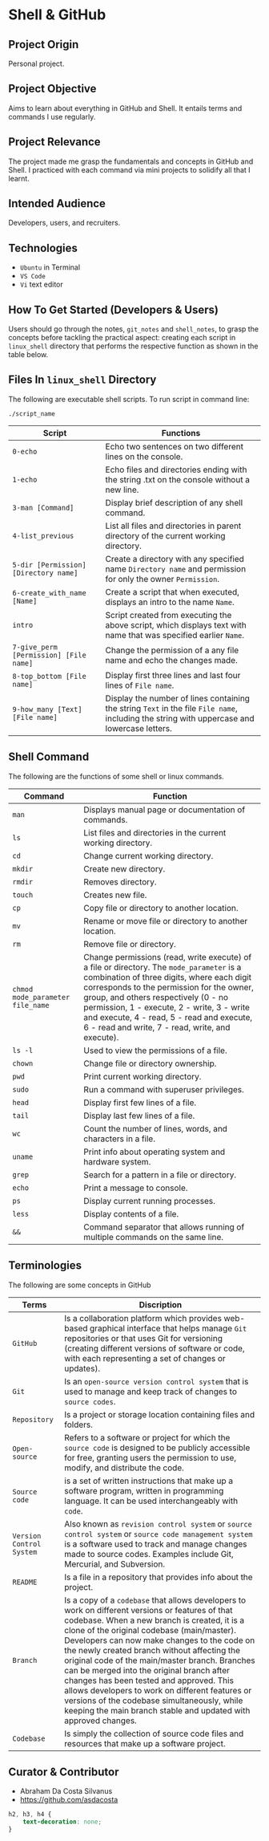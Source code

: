 # Shell & GitHub
## Project Origin
Personal project.

## Project Objective
Aims to learn about everything in GitHub and Shell. It entails terms and commands I use regularly.

## Project Relevance
The project made me grasp the fundamentals and concepts in GitHub and Shell. I practiced with each command via mini projects to solidify all that I learnt.

## Intended Audience
Developers, users, and recruiters.

## Technologies
* `Ubuntu` in Terminal
* `VS Code`
* `Vi` text editor

## How To Get Started (Developers & Users)
Users should go through the notes, `git_notes` and `shell_notes`, to grasp the concepts before tackling the practical aspect: creating each script in `linux_shell` directory that performs the respective function as shown in the table below.

## Files In `linux_shell` Directory
The following are executable shell scripts. To run script in command line:
~~~
./script_name 
~~~

| Script | Functions |
| -------- | ----------- |
| `0-echo` | Echo two sentences on two different lines on the console. |
| `1-echo` | Echo files and directories ending with the string .txt on the console without a new line. |
| `3-man [Command]` | Display brief description of any shell command. |
|  `4-list_previous` | List all files and directories in parent directory of the current working directory. |
| `5-dir [Permission] [Directory name]` | Create a directory with any specified name `Directory name` and permission for only the owner `Permission`. |
| `6-create_with_name [Name]` | Create a script that when executed, displays an intro to the name `Name`. |
| `intro` | Script created from executing the above script, which displays text with name that was specified earlier `Name`. |
| `7-give_perm [Permission] [File name]` | Change the permission of a any file name and echo the changes made. |
| `8-top_bottom [File name]` | Display first three lines and last four lines of `File name`. |
| `9-how_many [Text] [File name]` | Display the number of lines containing the string `Text` in the file `File name`, including the string with uppercase and lowercase letters. |


## Shell Command
The following are the functions of some shell or linux commands.

| Command | Function |
| ------- | -------- | 
| `man` | Displays manual page or documentation of commands. |
| `ls` | List files and directories in the current working directory. |
| `cd` | Change current working directory. |
| `mkdir` | Create new directory. |
| `rmdir` | Removes directory. |
| `touch` | Creates new file. |
| `cp` | Copy file or directory to another location. |
| `mv` | Rename or move file or directory to another location. |
| `rm` | Remove file or directory. |
| `chmod mode_parameter file_name` | Change permissions (read, write execute) of a file or directory. The `mode_parameter` is a combination of three digits, where each digit corresponds to the permission for the owner, group, and others respectively (0 - no permission, 1 - execute, 2 - write, 3 - write and execute, 4 - read, 5 - read and execute, 6 - read and write, 7 - read, write, and execute). |
| `ls -l` | Used to view the permissions of a file. |
| `chown` | Change file or directory ownership. |
| `pwd` | Print current working directory. |
| `sudo` | Run a command with superuser privileges. |
| `head` | Display first few lines of a file. |
| `tail` | Display last few lines of a file. |
| `wc` | Count the number of lines, words, and characters in a file. |
| `uname` | Print info about operating system and hardware system. |
| `grep` | Search for a pattern in a file or directory. |
| `echo` | Print a message to console. |
| `ps` | Display current running processes. |
| `less` | Display contents of a file. |
| `&&` | Command separator that allows running of multiple commands on the same line. |


## Terminologies
The following are some concepts in GitHub

| Terms | Discription |
| ----- | ----------- |
| `GitHub` | Is a collaboration platform which provides web-based graphical interface that helps manage `Git` repositories or that uses Git for versioning (creating different versions of software or code, with each representing a set of changes or updates). |
| `Git` | Is an `open-source version control system` that is used to manage and keep track of changes to `source codes`. |
| `Repository` | Is a project or storage location containing files and folders. |
| `Open-source` | Refers to a software or project for which the `source code` is designed to be publicly accessible for free, granting users the permission to use, modify, and distribute the code. |
| `Source code` | is a set of written instructions that make up a software program, written in programming language. It can be used interchangeably with `code`. |
| `Version Control System` | Also known as `revision control system` or `source control system` or `source code management system` is a software used to track and manage changes made to source codes. Examples include Git, Mercurial, and Subversion. |
| `README` | Is a file in a repository that provides info about the project. |
| `Branch` | Is a copy of a `codebase` that allows developers to work on different versions or features of that codebase. When a new branch is created, it is a clone of the original codebase (main/master). Developers can now make changes to the code on the newly created branch without affecting the original code of the main/master branch. Branches can be merged into the original branch after changes has been tested and approved.  This allows developers to work on different features or versions of the codebase simultaneously, while keeping the main branch stable and updated with approved changes. |
| `Codebase` | Is simply the collection of source code files and resources that make up a software project. |

## Curator & Contributor
* Abraham Da Costa Silvanus
* https://github.com/asdacosta

```css
h2, h3, h4 {
    text-decoration: none;
}
